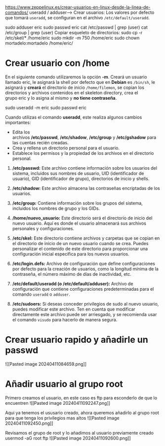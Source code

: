 https://www.zeppelinux.es/crear-usuarios-en-linux-desde-la-linea-de-comandos/
useradd / adduser--> Crear usuarios:
Los valores por defecto que tomará `useradd`, se configuran en el archivo `/etc/default/useradd`.

sudo adduser eric
sudo passwd eric
cat /etc/passwd | grep (user)
cat /etc/group | grep (user)
Copiar esqueleto de directorios:
sudo cp -r /etc/skel/* /home/eric
sudo mkdir -m 750 /home/eric
sudo chown mortadelo:mortadelo /home/eric/
# Crear usuario con /home
En el siguiente comando utilizaremos la opción **-m**. Creará un usuario llamado eric, le asignará la shell por defecto que en **Debian** es `/bin/sh`, le asignará y **creará** el directorio de inicio `/home/filemon`, se copian los directorios y archivos contenidos en el skeleton directory, crea el grupo eric y lo asigna al mismo y **no tiene contraseña**.

sudo useradd -m eric
sudo passwd eric

Cuando utilizas el comando **useradd**, este realiza algunos cambios importantes:
- Edita los archivos **/etc/passwd**, **/etc/shadow**, **/etc/group** y **/etc/gshadow** para las cuentas recién creadas.
- Crea y rellena un directorio personal para el usuario.
- Establece los permisos y la propiedad de los archivos en el directorio personal.

1. **/etc/passwd:** Este archivo contiene información sobre los usuarios del sistema, incluidos sus nombres de usuario, UID (identificador de usuario), GID (identificador de grupo), directorios de inicio y shells.

2. **/etc/shadow:** Este archivo almacena las contraseñas encriptadas de los usuarios.

3. **/etc/group:** Contiene información sobre los grupos del sistema, incluidos los nombres de grupo y los GIDs.

4. **/home/nuevo_usuario:** Este directorio será el directorio de inicio del nuevo usuario. Aquí es donde el usuario almacenará sus archivos personales y configuraciones.

5. **/etc/skel:** Este directorio contiene archivos y carpetas que se copian en el directorio de inicio de un nuevo usuario cuando se crea. Puedes personalizar el contenido de este directorio para proporcionar una configuración inicial específica para los nuevos usuarios.

6. **/etc/login.defs:** Archivo de configuración que define configuraciones por defecto para la creación de usuarios, como la longitud mínima de la contraseña, el número máximo de días de inactividad, etc.

7. **/etc/default/useradd (o /etc/default/adduser):** Archivo de configuración que contiene configuraciones predeterminadas para el comando `useradd` o `adduser`.

8. **/etc/sudoers:** Si deseas conceder privilegios de sudo al nuevo usuario, puedes modificar este archivo. Ten en cuenta que modificar directamente este archivo puede ser arriesgado, y se recomienda usar el comando `visudo` para hacerlo de manera segura.

# Crear usuario rapido y añadirle un passwd
![[Pasted image 20240411084659.png]]

# Añadir usuario al grupo root
Primero creamos el usuario, en este caso es ftp para esconderlo de que lo encuentren
![[Pasted image 20240411092247.png]]

Aqui ya tenemos el ususario creado, ahora queremos añadirlo al grupo root para que tenga los privilegios mas altos
![[Pasted image 20240411092450.png]]

Revisamos el grupo de root y lo añadimos al usuario previamente creado
usermod -aG root ftp
![[Pasted image 20240411092600.png]]


